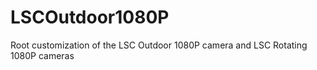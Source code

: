 # LSCOutdoor1080P
Root customization of the LSC Outdoor 1080P camera and LSC Rotating 1080P cameras
